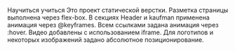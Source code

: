 Научиться учиться
Это проект статической верстки. 
Разметка страницы выполнена через flex-box.
В секциях Header и kaufman применена анимация через @keyframes.
Всем ссылками задана анимация через :hover.
Видео добавлены с использованием iframe.
Для логотипов и некоторых изображений задано абсолютное позиционирование.
